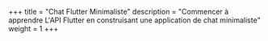 +++
title = "Chat Flutter Minimaliste"
description = "Commencer à apprendre L'API Flutter en construisant une application de chat minimaliste"
weight = 1
+++



